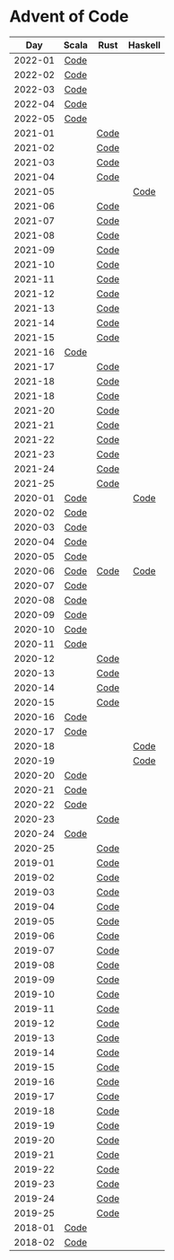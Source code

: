 # Advent of Code

| Day     |                                 Scala                                  |                      Rust                      |                    Haskell                     |
|---------|:----------------------------------------------------------------------:|:----------------------------------------------:|:----------------------------------------------:|
| 2022-01 | [Code](scala2/src/main/scala/jurisk/adventofcode/y2022/Advent01.scala) |                                                |                                                |
| 2022-02 | [Code](scala2/src/main/scala/jurisk/adventofcode/y2022/Advent02.scala) |                                                |                                                |
| 2022-03 | [Code](scala2/src/main/scala/jurisk/adventofcode/y2022/Advent03.scala) |                                                |                                                |
| 2022-04 | [Code](scala2/src/main/scala/jurisk/adventofcode/y2022/Advent04.scala) |                                                |                                                |
| 2022-05 | [Code](scala2/src/main/scala/jurisk/adventofcode/y2022/Advent05.scala) |                                                |                                                |
| 2021-01 |                                                                        | [Code](rust/y2021/src/bin/solution_2021_01.rs) |                                                |
| 2021-02 |                                                                        | [Code](rust/y2021/src/bin/solution_2021_02.rs) |                                                |
| 2021-03 |                                                                        | [Code](rust/y2021/src/bin/solution_2021_03.rs) |                                                |
| 2021-04 |                                                                        | [Code](rust/y2021/src/bin/solution_2021_04.rs) |                                                |
| 2021-05 |                                                                        |                                                | [Code](haskell/src/Year2021/Day05/Solution.hs) |
| 2021-06 |                                                                        | [Code](rust/y2021/src/bin/solution_2021_06.rs) |                                                |
| 2021-07 |                                                                        | [Code](rust/y2021/src/bin/solution_2021_07.rs) |                                                |
| 2021-08 |                                                                        | [Code](rust/y2021/src/bin/solution_2021_08.rs) |                                                |
| 2021-09 |                                                                        | [Code](rust/y2021/src/bin/solution_2021_09.rs) |                                                |
| 2021-10 |                                                                        | [Code](rust/y2021/src/bin/solution_2021_10.rs) |                                                |
| 2021-11 |                                                                        | [Code](rust/y2021/src/bin/solution_2021_11.rs) |                                                |
| 2021-12 |                                                                        | [Code](rust/y2021/src/bin/solution_2021_12.rs) |                                                |
| 2021-13 |                                                                        | [Code](rust/y2021/src/bin/solution_2021_13.rs) |                                                |
| 2021-14 |                                                                        | [Code](rust/y2021/src/bin/solution_2021_14.rs) |                                                |
| 2021-15 |                                                                        | [Code](rust/y2021/src/bin/solution_2021_15.rs) |                                                |
| 2021-16 | [Code](scala2/src/main/scala/jurisk/adventofcode/y2021/Advent16.scala) |                                                |                                                |
| 2021-17 |                                                                        | [Code](rust/y2021/src/bin/solution_2021_17.rs) |                                                |
| 2021-18 |                                                                        | [Code](rust/y2021/src/bin/solution_2021_18.rs) |                                                |
| 2021-18 |                                                                        | [Code](rust/y2021/src/bin/solution_2021_19.rs) |                                                |
| 2021-20 |                                                                        | [Code](rust/y2021/src/bin/solution_2021_20.rs) |                                                |
| 2021-21 |                                                                        | [Code](rust/y2021/src/bin/solution_2021_21.rs) |                                                |
| 2021-22 |                                                                        | [Code](rust/y2021/src/bin/solution_2021_22.rs) |                                                |
| 2021-23 |                                                                        | [Code](rust/y2021/src/bin/solution_2021_23.rs) |                                                |
| 2021-24 |                                                                        | [Code](rust/y2021/src/bin/solution_2021_24.rs) |                                                |
| 2021-25 |                                                                        | [Code](rust/y2021/src/bin/solution_2021_25.rs) |                                                |
| 2020-01 | [Code](scala3/src/main/scala/jurisk/adventofcode/y2020/Advent01.scala) |                                                |   [Code](haskell/src/Year2020/Day01/Main.hs)   |
| 2020-02 | [Code](scala3/src/main/scala/jurisk/adventofcode/y2020/Advent02.scala) |                                                |                                                |
| 2020-03 | [Code](scala3/src/main/scala/jurisk/adventofcode/y2020/Advent03.scala) |                                                |                                                |
| 2020-04 | [Code](scala3/src/main/scala/jurisk/adventofcode/y2020/Advent04.scala) |                                                |                                                |
| 2020-05 | [Code](scala3/src/main/scala/jurisk/adventofcode/y2020/Advent05.scala) |                                                |                                                |
| 2020-06 | [Code](scala3/src/main/scala/jurisk/adventofcode/y2020/Advent06.scala) | [Code](rust/y2020/src/bin/solution_2020_06.rs) |   [Code](haskell/src/Year2020/Day06/Main.hs)   |
| 2020-07 | [Code](scala3/src/main/scala/jurisk/adventofcode/y2020/Advent07.scala) |                                                |                                                |
| 2020-08 | [Code](scala3/src/main/scala/jurisk/adventofcode/y2020/Advent08.scala) |                                                |                                                |
| 2020-09 | [Code](scala3/src/main/scala/jurisk/adventofcode/y2020/Advent09.scala) |                                                |                                                |
| 2020-10 | [Code](scala3/src/main/scala/jurisk/adventofcode/y2020/Advent10.scala) |                                                |                                                |
| 2020-11 | [Code](scala3/src/main/scala/jurisk/adventofcode/y2020/Advent11.scala) |                                                |                                                |
| 2020-12 |                                                                        | [Code](rust/y2020/src/bin/solution_2020_12.rs) |                                                |
| 2020-13 |                                                                        | [Code](rust/y2020/src/bin/solution_2020_13.rs) |                                                |
| 2020-14 |                                                                        | [Code](rust/y2020/src/bin/solution_2020_14.rs) |                                                |
| 2020-15 |                                                                        | [Code](rust/y2020/src/bin/solution_2020_15.rs) |                                                |
| 2020-16 | [Code](scala3/src/main/scala/jurisk/adventofcode/y2020/Advent16.scala) |                                                |                                                |
| 2020-17 | [Code](scala3/src/main/scala/jurisk/adventofcode/y2020/Advent17.scala) |                                                |                                                |
| 2020-18 |                                                                        |                                                |   [Code](haskell/src/Year2020/Day18/Main.hs)   |
| 2020-19 |                                                                        |                                                |   [Code](haskell/src/Year2020/Day19/Main.hs)   |
| 2020-20 | [Code](scala3/src/main/scala/jurisk/adventofcode/y2020/Advent20.scala) |                                                |                                                |
| 2020-21 | [Code](scala3/src/main/scala/jurisk/adventofcode/y2020/Advent21.scala) |                                                |                                                |
| 2020-22 | [Code](scala3/src/main/scala/jurisk/adventofcode/y2020/Advent22.scala) |                                                |                                                |
| 2020-23 |                                                                        | [Code](rust/y2020/src/bin/solution_2020_23.rs) |                                                |
| 2020-24 | [Code](scala3/src/main/scala/jurisk/adventofcode/y2020/Advent24.scala) |                                                |                                                |
| 2020-25 |                                                                        | [Code](rust/y2020/src/bin/solution_2020_25.rs) |                                                |
| 2019-01 |                                                                        | [Code](rust/y2019/src/bin/solution_2019_01.rs) |                                                |
| 2019-02 |                                                                        | [Code](rust/y2019/src/bin/solution_2019_02.rs) |                                                |
| 2019-03 |                                                                        | [Code](rust/y2019/src/bin/solution_2019_03.rs) |                                                |
| 2019-04 |                                                                        | [Code](rust/y2019/src/bin/solution_2019_04.rs) |                                                |
| 2019-05 |                                                                        | [Code](rust/y2019/src/bin/solution_2019_05.rs) |                                                |
| 2019-06 |                                                                        | [Code](rust/y2019/src/bin/solution_2019_06.rs) |                                                |
| 2019-07 |                                                                        | [Code](rust/y2019/src/bin/solution_2019_07.rs) |                                                |
| 2019-08 |                                                                        | [Code](rust/y2019/src/bin/solution_2019_08.rs) |                                                |
| 2019-09 |                                                                        | [Code](rust/y2019/src/bin/solution_2019_09.rs) |                                                |
| 2019-10 |                                                                        | [Code](rust/y2019/src/bin/solution_2019_10.rs) |                                                |
| 2019-11 |                                                                        | [Code](rust/y2019/src/bin/solution_2019_11.rs) |                                                |
| 2019-12 |                                                                        | [Code](rust/y2019/src/bin/solution_2019_12.rs) |                                                |
| 2019-13 |                                                                        | [Code](rust/y2019/src/bin/solution_2019_13.rs) |                                                |
| 2019-14 |                                                                        | [Code](rust/y2019/src/bin/solution_2019_14.rs) |                                                |
| 2019-15 |                                                                        | [Code](rust/y2019/src/bin/solution_2019_15.rs) |                                                |
| 2019-16 |                                                                        | [Code](rust/y2019/src/bin/solution_2019_16.rs) |                                                |
| 2019-17 |                                                                        | [Code](rust/y2019/src/bin/solution_2019_17.rs) |                                                |
| 2019-18 |                                                                        | [Code](rust/y2019/src/bin/solution_2019_18.rs) |                                                |
| 2019-19 |                                                                        | [Code](rust/y2019/src/bin/solution_2019_19.rs) |                                                |
| 2019-20 |                                                                        | [Code](rust/y2019/src/bin/solution_2019_20.rs) |                                                |
| 2019-21 |                                                                        | [Code](rust/y2019/src/bin/solution_2019_21.rs) |                                                |
| 2019-22 |                                                                        | [Code](rust/y2019/src/bin/solution_2019_22.rs) |                                                |
| 2019-23 |                                                                        | [Code](rust/y2019/src/bin/solution_2019_23.rs) |                                                |
| 2019-24 |                                                                        | [Code](rust/y2019/src/bin/solution_2019_24.rs) |                                                |
| 2019-25 |                                                                        | [Code](rust/y2019/src/bin/solution_2019_25.rs) |                                                |
| 2018-01 | [Code](scala2/src/main/scala/jurisk/adventofcode/y2018/Advent01.scala) |                                                |                                                |
| 2018-02 | [Code](scala2/src/main/scala/jurisk/adventofcode/y2018/Advent02.scala) |                                                |                                                |
